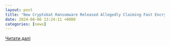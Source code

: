 ```yaml
---
layout: post
title: "New Cryptokat Ransomware Released Allegedly Claiming Fast Encryption"
date: 2024-08-06 13:24:11 +0000
categories: [news]
---
```


[Читати далі](https://cybersecuritynews.com/cryptokat-ransomware-was-released/)
